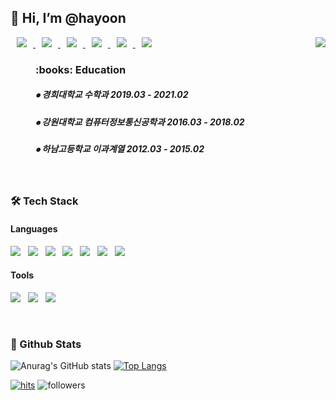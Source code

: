 <div><h2>👋 Hi, I’m @hayoon </h2>
      
 </div>      

<img align='right' src="http://mazassumnida.wtf/api/v2/generate_badge?boj=moonhy7"></div>

<a href="https://lucky-pickle-30d.notion.site/Notion-43c6340da8464bc6916a5f495dd9356b"> 
      <img 
           src="https://img.shields.io/badge/Notion-000000?style=flat-square&logo=Notion&logoColor=white&link=https://lucky-pickle-30d.notion.site/Notion-43c6340da8464bc6916a5f495dd9356b"                style="height : auto; margin-left : 10px; margin-right : 10px;"/> 
  </a>

<a href="mailto:2017110453@khu.ac.kr"> 
      <img 
           src="https://img.shields.io/badge/Gmail-d14836?style=flat-square&logo=Gmail&logoColor=white&link=mailto:2017110453@khu.ac.kr"                style="height : auto; margin-left : 10px; margin-right : 10px;"/> 
  </a>

<a href="https://moonhy7.tistory.com/"> 
      <img 
           src="https://img.shields.io/badge/Tech Blog-294172?style=flat-square&logo=TVTime&logoColor=white&link=https://moonhy7.tistory.com/"                style="height : auto; margin-left : 10px; margin-right : 10px;"/> 
  </a>

<a href="https://www.instagram.com/hayoon._.96/"> 
     <img 
          src="http://img.shields.io/badge/-Instagram-E4405F?style=flat&logo=Instagram&logoColor=white&link=https://www.instagram.com/hayoon._.96/"                       style="height : auto; margin-left : 10px; margin-right : 10px;"/> 
  </a>

<a href="https://github.com/moonhy7"> 
      <img 
           src="https://img.shields.io/badge/GitHub-181717?style=flat-square&logo=GitHub&logoColor=white&link=https://github.com/moonhy7"                style="height : auto; margin-left : 10px; margin-right : 10px;"/> 
  </a>

<a href="https://m.facebook.com/profile.php"> 
      <img 
           src="https://img.shields.io/badge/Facebook-1877F2?style=flat-square&logo=Facebook&logoColor=white&link=https://m.facebook.com/profile.php"                style="height : auto; margin-left : 10px; margin-right : 10px;"/> 
 </a>
 
</br>
      
<dir>
<h3><b> :books: Education </b></h3>
<h5> ⦁ 경희대학교 수학과 2019.03 - 2021.02 </h5>
<h5> ⦁ 강원대학교 컴퓨터정보통신공학과 2016.03 - 2018.02 </h5>
<h5> ⦁ 하남고등학교 이과계열 2012.03 - 2015.02</h5>
</dir>
</br>  
      
<div align='left'><h3><b>🛠 Tech Stack </b></h3>
<h4>Languages</h4>
<p>
<img src="https://img.shields.io/badge/Java-007396?style=flat-square&logo=Java&logoColor=white"/></a> &nbsp
<img src="https://img.shields.io/badge/HTML5-E34F26?style=flat-square&logo=HTML5&logoColor=white"/></a> &nbsp
<img src="https://img.shields.io/badge/CSS3-1572B6?style=flat-square&logo=CSS3&logoColor=white"/></a> &nbsp
<img src="https://img.shields.io/badge/JavaScript-F7DF1E?style=flat-square&logo=JavaScript&logoColor=white"/></a> &nbsp
<img src="https://img.shields.io/badge/MySQL-4479A1?style=flat-square&logo=MySQL&logoColor=white"/></a> &nbsp 
<img src="https://img.shields.io/badge/c++-00599C?style=flat-square&logo=c%2B%2B&logoColor=white"/></a> &nbsp
<img src="https://img.shields.io/badge/-Python-3776AB?style=flat&logo=Python&logoColor=white"/></a> &nbsp
</p> 
 <h4>Tools</h4>
 <p>
<img src="https://img.shields.io/badge/Eclipse-2C2255?style=flat-square&logo=Eclipse IDE&logoColor=white"/></a> &nbsp
<img src="https://img.shields.io/badge/Visual Studio-5C2D91?style=flat-square&logo=Visual Studio&logoColor=white"/></a> &nbsp
<img src="https://img.shields.io/badge/PyCharm-000000?style=flat-square&logo=PyCharm&logoColor=white"/></a> &nbsp
</p>
</div>

</br>
<h3><b> 🔭 Github Stats </b></h3>

![Anurag's GitHub stats](https://github-readme-stats.vercel.app/api?username=moonhy7&show_icons=true&theme=radical)
 [![Top Langs](https://github-readme-stats.vercel.app/api/top-langs/?username=moonhy7&layout=compact&theme=dracula)](https://github.com/metleeha)

      
[![hits](https://hits.seeyoufarm.com/api/count/incr/badge.svg?url=https%3A%2F%2Fgithub.com%2Fmoonhy7&count_bg=%237A7A7A&title_bg=%23FFADCC&icon=reverbnation.svg&icon_color=%23FF0000&title=hits&edge_flat=false)](https://hits.seeyoufarm.com)
![followers](https://img.shields.io/github/followers/moonhy7?style=social)




<!--### Hi there 👋
**moonhy7/moonhy7** is a ✨ _special_ ✨ repository because its `README.md` (this file) appears on your GitHub profile.
Here are some ideas to get you started:
- 🔭 I’m currently working on ...
- 🌱 I’m currently learning ...
- 👯 I’m looking to collaborate on ...
- 🤔 I’m looking for help with ...
- 💬 Ask me about ...
- 📫 How to reach me: ...
- 😄 Pronouns: ...
- ⚡ Fun fact: ...   
<div  align=center><h1>👋 Hi, I’m @hayoon </h1></div> 
-->

<!-- <img src="https://img.shields.io/badge/Android-3DDC84?style=flat-square&logo=Android&logoColor=white"/></a> &nbsp 
<img src="https://img.shields.io/badge/CSS3-1572B6?style=flat-square&logo=CSS3&logoColor=white"/></a> &nbsp
<img src="https://img.shields.io/badge/JavaScript-F7DF1E?style=flat-square&logo=JavaScript&logoColor=white"/></a> &nbsp
<img src="https://img.shields.io/badge/Node.js-339933?style=flat-square&logo=Node.js&logoColor=white"/></a> &nbsp
<img src="https://img.shields.io/badge/Android-3DDC84?style=flat-square&logo=Android&logoColor=white"/></a> &nbsp 
<img src="https://img.shields.io/badge/MongoDB-47A248?style=flat-square&logo=MongoDB&logoColor=white"/></a> &nbsp 
<img src="https://img.shields.io/badge/MySQL-4479A1?style=flat-square&logo=MySQL&logoColor=white"/></a> &nbsp 
<img src="https://img.shields.io/badge/c++-00599C?style=flat-square&logo=c%2B%2B&logoColor=white"/></a> &nbsp 
-->
 
